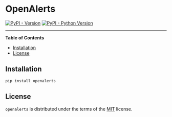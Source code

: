 # OpenAlerts

[![PyPI - Version](https://img.shields.io/pypi/v/openalerts.svg)](https://pypi.org/project/openalerts)
[![PyPI - Python Version](https://img.shields.io/pypi/pyversions/openalerts.svg)](https://pypi.org/project/openalerts)

-----

**Table of Contents**

- [Installation](#installation)
- [License](#license)

## Installation

```console
pip install openalerts
```

## License

`openalerts` is distributed under the terms of the [MIT](https://spdx.org/licenses/MIT.html) license.
